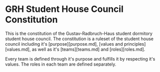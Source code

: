 # GRH Student House Council Constitution
This is the constitution of the Gustav-Radbruch-Haus student dormitory student house council. The constitution is a ruleset of the student house council including it's [purpose][purpose.md], [values and principles][values.md], as well as it's [teams][teams.md] and [roles][roles.md].

Every team is defined through it's purpose and fulfills it by respecting it's values. The roles in each team are defined separately. 
